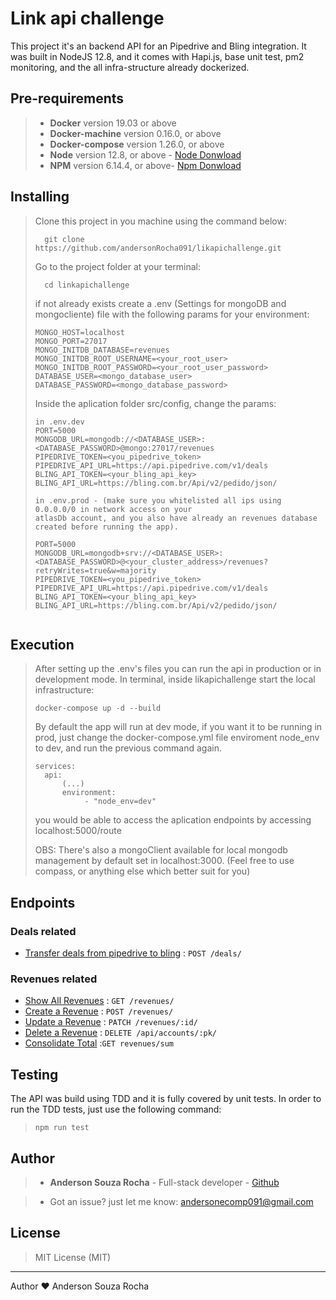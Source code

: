 # Link api challenge

This project it's an backend API for an Pipedrive and Bling integration. It was built in NodeJS 12.8, and it comes with Hapi.js, base unit test, pm2 monitoring, and the all infra-structure already dockerized.

## Pre-requirements

> - **Docker** version 19.03 or above
> - **Docker-machine** version 0.16.0, or above
> - **Docker-compose** version 1.26.0, or above
> - **Node** version 12.8, or above - [Node Donwload](https://nodejs.org/pt-br/download/)
> - **NPM** version 6.14.4, or above- [Npm Donwload](https://www.npmjs.com/package/download)

## Installing

> Clone this project in you machine using the command below:
> ```
> 	git clone https://github.com/andersonRocha091/likapichallenge.git
> ```
> Go to the project folder at your terminal:
> ```
> 	cd linkapichallenge
> ```
> if not already exists create a .env (Settings for mongoDB and mongocliente) file with the following params for your environment:
> ```
>MONGO_HOST=localhost
>MONGO_PORT=27017
>MONGO_INITDB_DATABASE=revenues
>MONGO_INITDB_ROOT_USERNAME=<your_root_user>
>MONGO_INITDB_ROOT_PASSWORD=<your_root_user_password>
>DATABASE_USER=<mongo_database_user>
>DATABASE_PASSWORD=<mongo_database_password>
> ```
> Inside the aplication folder src/config, change the params:
> ```
> in .env.dev
>PORT=5000
>MONGODB_URL=mongodb://<DATABASE_USER>:<DATABASE_PASSWORD>@mongo:27017/revenues
>PIPEDRIVE_TOKEN=<you_pipedrive_token>
>PIPEDRIVE_API_URL=https://api.pipedrive.com/v1/deals
>BLING_API_TOKEN=<your_bling_api_key>
>BLING_API_URL=https://bling.com.br/Api/v2/pedido/json/
>
>in .env.prod - (make sure you whitelisted all ips using 0.0.0.0/0 in network access on your
> atlasDb account, and you also have already an revenues database created before running the app).
>
>PORT=5000
>MONGODB_URL=mongodb+srv://<DATABASE_USER>:<DATABASE_PASSWORD>@<your_cluster_address>/revenues?retryWrites=true&w=majority
>PIPEDRIVE_TOKEN=<you_pipedrive_token>
>PIPEDRIVE_API_URL=https://api.pipedrive.com/v1/deals
>BLING_API_TOKEN=<your_bling_api_key>
>BLING_API_URL=https://bling.com.br/Api/v2/pedido/json/

> ```


## Execution

> After setting up the .env's files you can run the api in production or in development mode. 
> In terminal, inside likapichallenge start the local infrastructure:
> ```
> docker-compose up -d --build
>
> ```
> By default the app will run at dev mode, if you want it to be running in prod, just change
> the docker-compose.yml file enviroment node_env to dev, and run the previous command again. 
>```
>services:
>   api:
>       (...)
>       environment:
>            - "node_env=dev"
>```
> you would be able to access the aplication endpoints by accessing localhost:5000/route
>
> OBS: There's also a mongoClient available for local mongodb management by default set in localhost:3000. (Feel free to use compass, or anything else which better suit for you)

## Endpoints

### Deals related

* [Transfer deals from pipedrive to bling](deal/get.md) : `POST /deals/`

### Revenues related

* [Show All Revenues](revenues/get.md) : `GET /revenues/`
* [Create a Revenue](revenues/post.md) : `POST /revenues/`
* [Update a Revenue](revenues/patch.md) : `PATCH /revenues/:id/`
* [Delete a Revenue](revenues/id/delete.md) : `DELETE /api/accounts/:pk/`
* [Consolidate Total](revenues/sum.md) :`GET revenues/sum`


## Testing

The API was build using TDD and it is fully covered by unit tests. In order to run the TDD tests, just use the following command:
>```
> npm run test
>```

## Author

> - **Anderson Souza Rocha** - Full-stack developer - [Github](https://github.com/andersonRocha091) 

> - Got an issue? just let me know: andersonecomp091@gmail.com


## License 

> MIT License (MIT)

---
Author ❤ Anderson Souza Rocha

